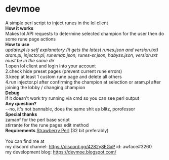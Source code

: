 # devmoe
A simple perl script to inject runes in the lol client
<br>
**How it works**
<br>Makes lol API requests to determine selected champion for the user then do some rune page actions
<br>
**How to use**
<br>
*update.pl is self explanatory (it gets the latest runes.json and version.txt)*
<br>
*aram.pl, injector.pl, runemap.json, runes-sr.json, habyss.json, version.txt must be in the same dir* 
<br>
1.open lol client and login into your account<br>
2.check hide preset pages (prevent current rune errors)<br>
3.keep at least 1 custom rune page and delete all others <br>
4.run injector.pl after confirming the champion at selection or aram.pl after joining the lobby / changing champion<br>
**Debug**
<br>If it doesn't work try running via cmd so you can see perl output<br>
**Any question?**
<br>--no, it's not bannable, does the same shit as blitz, porofessor <br>
**Special thanks**
<br>zamanf for the perl base script<br>
stirrante for the rune pages edit method<br>
**Requirements**
[Strawberry Perl](https://strawberryperl.com/) (32 bit preferably)<br>
<br>You can find me at 
<br>
my discord channel: https://discord.gg/4282y8EGxP id: awface#3260<br>
my development blog: https://devmoe.blogspot.com/ <br>

